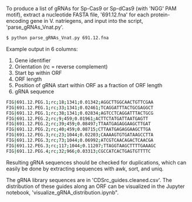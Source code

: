 
To produce a list of gRNAs for Sp-Cas9 or Sp-dCas9 (with 'NGG' PAM motif), extract a nucleotide FASTA file, '691.12.fna' for each protein-encoding gene in V. natriegens, and input into the script, 'parse_gRNAs_Vnat.py'.

```bash
$ python parse_gRNAs_Vnat.py 691.12.fna
```

Example output in 6 columns:
1. Gene identifier
2. Orientation (rc = reverse complement)
3. Start bp within ORF 
4. ORF length
5. Position of gRNA start within ORF as a fraction of ORF length
6. gRNA sequence

```bash
FIG|691.12.PEG.1;rc;18;1341;0.01342;AGGCTTGGCAACTGTTCGAA
FIG|691.12.PEG.1;rc;33;1341;0.02461;TCAGGATTTACTGCGAGGCT
FIG|691.12.PEG.1;rc;38;1341;0.02834;AGTCCTCAGGATTTACTGCG
FIG|691.12.PEG.2;rc;9;459;0.01961;ACTTCTATGATTAATGAGTT
FIG|691.12.PEG.2;rc;39;459;0.08497;TTAATGAGAGGAAGCTTGAT
FIG|691.12.PEG.2;rc;40;459;0.08715;CTTAATGAGAGGAAGCTTGA
FIG|691.12.PEG.3;rc;23;1044;0.02203;CAAAAGTGTGATAAGCCTTA
FIG|691.12.PEG.3;rc;73;1044;0.06992;ATCGTCAACAGACTCAACGA
FIG|691.12.PEG.3;rc;117;1044;0.11207;TTAGGTAAGCTTTTGAAAGC
FIG|691.12.PEG.4;rc;32;966;0.03313;CGCCATCACTGAGTGTTTTC
```

Resulting gRNA sequences should be checked for duplications, which can easily be done by extracting sequences with awk, sort, and uniq.

The gRNA library sequences are in 'CDSrc_guides.cleaned.csv'. The distribution of these guides along an ORF can be visualized in the Jupyter notebook, 'visualize_gRNA_distribution.ipynb". 
